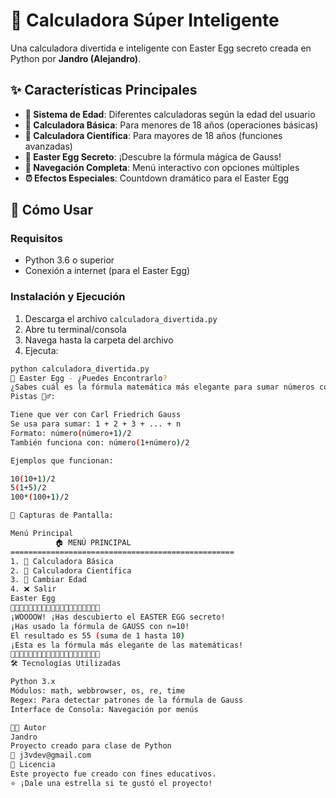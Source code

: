 # 🧮 Calculadora Súper Inteligente

Una calculadora divertida e inteligente con Easter Egg secreto creada en Python por **Jandro (Alejandro)**.

## ✨ Características Principales

- **🎂 Sistema de Edad**: Diferentes calculadoras según la edad del usuario
- **📱 Calculadora Básica**: Para menores de 18 años (operaciones básicas)
- **🔬 Calculadora Científica**: Para mayores de 18 años (funciones avanzadas)
- **🥚 Easter Egg Secreto**: ¡Descubre la fórmula mágica de Gauss!
- **🧭 Navegación Completa**: Menú interactivo con opciones múltiples
- **⏰ Efectos Especiales**: Countdown dramático para el Easter Egg

## 🚀 Cómo Usar

### Requisitos
- Python 3.6 o superior
- Conexión a internet (para el Easter Egg)

### Instalación y Ejecución
1. Descarga el archivo `calculadora_divertida.py`
2. Abre tu terminal/consola
3. Navega hasta la carpeta del archivo
4. Ejecuta:
```bash
python calculadora_divertida.py
🎯 Easter Egg - ¿Puedes Encontrarlo?
¿Sabes cuál es la fórmula matemática más elegante para sumar números consecutivos?
Pistas 🕵️‍♂️:

Tiene que ver con Carl Friedrich Gauss
Se usa para sumar: 1 + 2 + 3 + ... + n
Formato: número(número+1)/2
También funciona con: número(1+número)/2

Ejemplos que funcionan:

10(10+1)/2
5(1+5)/2
100*(100+1)/2

📸 Capturas de Pantalla:

Menú Principal
          🏠 MENÚ PRINCIPAL
==================================================
1. 📱 Calculadora Básica
2. 🔬 Calculadora Científica
3. 🎂 Cambiar Edad
4. ❌ Salir
Easter Egg
🚀🚀🚀🚀🚀🚀🚀🚀🚀🚀🚀🚀🚀🚀🚀🚀🚀🚀🚀🚀
¡WOOOOW! ¡Has descubierto el EASTER EGG secreto!
¡Has usado la fórmula de GAUSS con n=10!
El resultado es 55 (suma de 1 hasta 10)
¡Esta es la fórmula más elegante de las matemáticas!
🚀🚀🚀🚀🚀🚀🚀🚀🚀🚀🚀🚀🚀🚀🚀🚀🚀🚀🚀🚀
🛠️ Tecnologías Utilizadas

Python 3.x
Módulos: math, webbrowser, os, re, time
Regex: Para detectar patrones de la fórmula de Gauss
Interface de Consola: Navegación por menús

👨‍💻 Autor
Jandro 
Proyecto creado para clase de Python
📧 j3vdev@gmail.com
📜 Licencia
Este proyecto fue creado con fines educativos.
⭐ ¡Dale una estrella si te gustó el proyecto!



